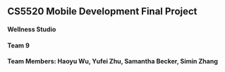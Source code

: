 ## CS5520 Mobile Development Final Project
#### Wellness Studio
#### Team 9
#### Team Members: Haoyu Wu, Yufei Zhu, Samantha Becker, Simin Zhang

